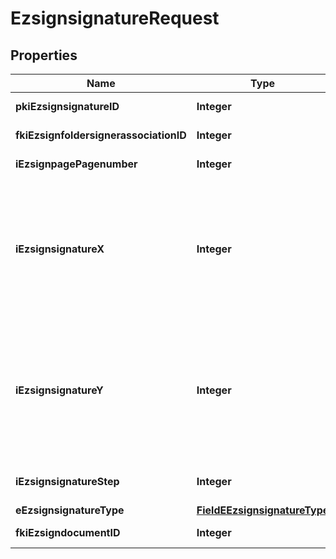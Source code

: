 

# EzsignsignatureRequest

## Properties

Name | Type | Description | Notes
------------ | ------------- | ------------- | -------------
**pkiEzsignsignatureID** | **Integer** | The unique ID of the Ezsignsignature |  [optional]
**fkiEzsignfoldersignerassociationID** | **Integer** | The unique ID of the Ezsignfoldersignerassociation | 
**iEzsignpagePagenumber** | **Integer** | The page number in the Ezsigndocument | 
**iEzsignsignatureX** | **Integer** | The X coordinate (Horizontal) where to put the signature block on the page.  Coordinate is calculated at 100dpi (dot per inch). So for example, if you want to put the signature block 2 inches from the left border of the page, you would use \&quot;200\&quot; for the X coordinate. | 
**iEzsignsignatureY** | **Integer** | The Y coordinate (Vertical) where to put the signature block on the page.  Coordinate is calculated at 100dpi (dot per inch). So for example, if you want to put the signature block 3 inches from the top border of the page, you would use \&quot;300\&quot; for the Y coordinate. | 
**iEzsignsignatureStep** | **Integer** | The step when the Ezsignsigner will be invited to sign or fill form fields | 
**eEzsignsignatureType** | [**FieldEEzsignsignatureType**](FieldEEzsignsignatureType.md) |  | 
**fkiEzsigndocumentID** | **Integer** | The unique ID of the Ezsigndocument | 




